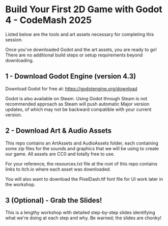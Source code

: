 # Build Your First 2D Game with Godot 4 - CodeMash 2025

Listed below are the tools and art assets necessary for completing this session.

Once you've downloaded Godot and the art assets, you are ready to go! There are no additional build steps or setup requirements beyond downloading.

## 1 - Download Godot Engine (version 4.3)
Download Godot for free at: https://godotengine.org/download

Godot is also available on Steam. Using Godot through Steam is not recommended approach as Steam will push automatic Major version updates, of which may not be backward compatible with your current version.

## 2 - Download Art & Audio Assets
This repo contains an ArtAssets and AudioAssets folder, each containing some zip files for the sounds and graphics that we will be using to create our game. All assets are CC0 and totally free to use.

For your reference, the resources.txt file at the root of this repo contains links to itch.io where each asset was downloaded.

You will also want to download the PixelDash.ttf font file for UI work later in the workshop.

## 3 (Optional) - Grab the Slides!
This is a lengthy workshop with detailed step-by-step slides identifying what we're doing at each step and why. Be warned; the slides are chonky!
